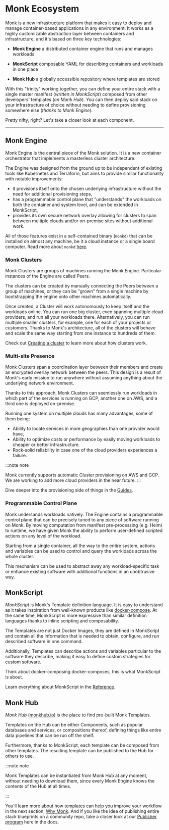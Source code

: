 # Monk Ecosystem

Monk is a new infrastructure platform that makes it easy to deploy and manage container-based applications in any environment. It works as a highly customizable abstraction layer between containers and infrastructure, and it's based on three key technologies:

- **Monk Engine** a distributed container engine that runs and manages workloads

- **MonkScript** composable YAML for describing containers and workloads in one place

- **Monk Hub** a globally accessible repository where templates are stored

With this "trinity" working together, you can define your entire stack with a single master manifest (_written in MonkScript_) composed from other developers' templates (_on Monk Hub_). You can then deploy said stack on your infrastructure of choice without needing to define provisioning somewhere else (_thanks to Monk Engine_).

Pretty nifty, right? Let's take a closer look at each component.

---

## Monk Engine

Monk Engine is the central piece of the Monk solution. It is a new container orchestrator that implements a masterless cluster architecture.

The Engine was designed from the ground up to be independent of existing tools like Kubernetes and Terraform, but aims to provide similar functionality with notable improvements:

-   it provisions itself onto the chosen underlying infrastructure without the need for additional provisioning steps,
-   has a programmable control plane that "understands" the workloads on both the container and system level, and can be extended in MonkScript,
-   provides its own secure network overlay allowing for clusters to span between multiple clouds and/or on-premise sites without additional work.

All of those features exist in a self-contained binary (`monkd`) that can be installed on almost any machine, be it a cloud instance or a single board computer. Read more about `monkd` [here](cli/monkd.md).

### Monk Clusters

Monk Clusters are groups of machines running the Monk Engine. Particular instances of the Engine are called Peers.

The clusters can be created by manually connecting the Peers between a group of machines, or they can be "grown" from a single machine by bootstrapping the engine onto other machines automatically.

Once created, a Cluster will work autonomously to keep itself and the workloads online. You can run one big cluster, even spanning multiple cloud providers, and run all your workloads there. Alternatively, you can run multiple smaller clusters, for example, one for each of your projects or customers. Thanks to Monk's architecture, all of the clusters will behave and scale the same way starting from one instance to hundreds of them.

Check out [Creating a cluster](lifecycle/cluster-create-1.md) to learn more about how clusters work.

### Multi-site Presence

Monk Clusters span a coordination layer between their members and create an encrypted overlay network between the peers. This design is a result of Monk's early mission to run anywhere without assuming anything about the underlying network environment.

Thanks to this approach, Monk Clusters can seemlessly run workloads in which part of the services is running on GCP, another one on AWS, and a third one is deployed on-premise.

Running one system on multiple clouds has many advantages, some of them being:

-   Ability to locate services in more geographies than one provider would have,
-   Ability to optimize costs or performance by easily moving workloads to cheaper or better infrastructure.
-   Rock-solid reliability in case one of the cloud providers experiences a failure.

:::note note

Monk currently supports automatic Cluster provisioning on AWS and GCP. We are working to add more cloud providers in the near future.
:::

Dive deeper into the provisioning side of things in the [Guides](./guides/running-templates.md).

### Programmable Control Plane

Monk undersands workloads natively. The Engine contains a programmable control plane that can be precisely tuned to any piece of software running on Monk. By moving computation from manifest pre-processing (e.g. Helm) to runtime, we have given Monk the ability to perform user-defined scripted actions on any level of the workload.

Starting from a single container, all the way to the entire system, actions and variables can be used to control and query the workloads across the whole cluster.

This mechanism can be used to abstract away any workload-specific task or enhance existing software with additional functions in an unobtrusive way.

## MonkScript

_MonkScript_ is Monk's Template definition language. It is easy to understand as it takes inspiration from well-known products like [docker-compose](https://docs.docker.com/compose/). At the same time, MonkScript is more expressive than similar definition languages thanks to inline scripting and composability.

The Templates are not just Docker Images, they are defined in MonkScript and contain all the information that is needed to obtain, configure, and run described software in one command.

Additionally, Templates can describe actions and variables particular to the software they describe, making it easy to define custom strategies for custom software.

Think about docker-composing docker-composes, this is what MonkScript is about.

Learn everything about MonkScript in the [Reference](./monkscript/index.md).

## Monk Hub

_Monk Hub_ ([monkhub.io](https://monkhub.io)) is the place to find pre-built Monk Templates.

Templates on the Hub can be either Components, such as popular databases and services, or compositions thereof, defining things like entire data pipelines that can be run off the shelf.

Furthermore, thanks to MonkScript, each template can be composed from other templates. The resulting template can be published to the Hub for others to use.

:::note note

Monk Templates can be instantiated from Monk Hub at any moment, without needing to download them, since every Monk Engine knows the contents of the Hub at all times.

:::

You'll learn more about how templates can help you improve your workflow in the next section, [Why Monk](use-cases.md). And if you like the idea of publishing entire stack blueprints on a community repo, take a closer look at our [Publisher program](publishers.md) here in the docs.
